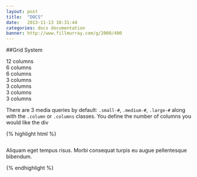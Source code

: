 ```yaml
---
layout: post
title:  "DOCS"
date:   2013-11-13 10:31:44
categories: docs documentation
banner: http://www.fillmurray.com/g/2000/400
---
```


##Grid System

<p>
	<div class="demo">
		<div class="row">
			<div class="small-12 medium-12 large-12 columns">
				12 columns
			</div>
		</div>
		<div class="row">
			<div class="small-12 medium-6 large-6 columns">
				6 columns
			</div>
			<div class="small-12 medium-6 large-6 columns">
				6 columns
			</div>
		</div>
		<div class="row">
			<div class="small-12 medium-3 large-3 columns">
				3 columns
			</div>
			<div class="small-12 medium-3 large-3 columns">
				3 columns
			</div>
			<div class="small-12 medium-3 large-3 columns">
				3 columns
			</div>
			<div class="small-12 medium-3 large-3 columns">
				3 columns
			</div>
		</div>
	</div>
</p>

<p>There are 3 media queries by default: <code>.small-#</code>, <code>.medium-#</code>, <code>.large-#</code> along with the <code>.column</code> or <code>.columns</code> classes. You define the number of columns you would like the div 

<p>
{% highlight html %}
<div class="row">
	<div class="small-12 medium-8 large-6 columns">
		<p>Aliquam eget tempus risus. Morbi consequat turpis eu augue pellentesque bibendum.</p>
	</div>
</div>
{% endhighlight %}
</p>